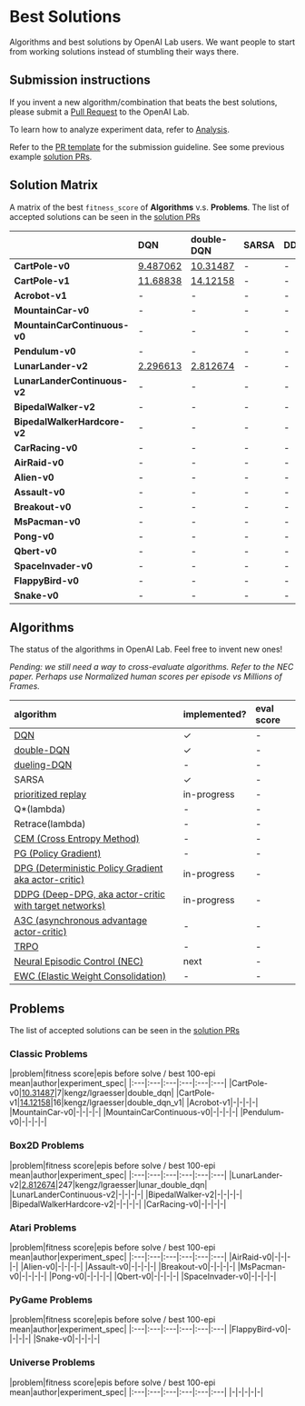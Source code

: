 # <a name="solutions"></a>Best Solutions

Algorithms and best solutions by OpenAI Lab users. We want people to start from working solutions instead of stumbling their ways there.

## Submission instructions

If you invent a new algorithm/combination that beats the best solutions, please submit a [Pull Request](https://github.com/kengz/openai_lab/pulls) to the OpenAI Lab.

To learn how to analyze experiment data, refer to [Analysis](#analysis).

Refer to the [PR template](https://github.com/kengz/openai_lab/blob/master/.github/PULL_REQUEST_TEMPLATE.md) for the submission guideline. See some previous example [solution PRs](https://github.com/kengz/openai_lab/pulls?q=is%3Apr+label%3Asolution+is%3Aclosed).


## <a name="solution-matrix"></a>Solution Matrix

A matrix of the best `fitness_score` of **Algorithms** v.s. **Problems**. The list of accepted solutions can be seen in the [solution PRs](https://github.com/kengz/openai_lab/pulls?q=is%3Apr+label%3Asolution+is%3Aclosed)

||DQN|double-DQN|SARSA|DDPG|
|:---|:---|:---|:---|:---|
|**CartPole-v0**|[9.487062](https://github.com/kengz/openai_lab/pull/73)|[10.31487](https://github.com/kengz/openai_lab/pull/78)|-|-|
|**CartPole-v1**|[11.68838](https://github.com/kengz/openai_lab/pull/80)|[14.12158](https://github.com/kengz/openai_lab/pull/82)|-|-|
|**Acrobot-v1**|-|-|-|-|
|**MountainCar-v0**|-|-|-|-|
|**MountainCarContinuous-v0**|-|-|-|-|
|**Pendulum-v0**|-|-|-|-|
|**LunarLander-v2**|[2.296613](https://github.com/kengz/openai_lab/pull/84)|[2.812674](https://github.com/kengz/openai_lab/pull/87)|-|-|
|**LunarLanderContinuous-v2**|-|-|-|-|
|**BipedalWalker-v2**|-|-|-|-|
|**BipedalWalkerHardcore-v2**|-|-|-|-|
|**CarRacing-v0**|-|-|-|-|
|**AirRaid-v0**|-|-|-|-|
|**Alien-v0**|-|-|-|-|
|**Assault-v0**|-|-|-|-|
|**Breakout-v0**|-|-|-|-|
|**MsPacman-v0**|-|-|-|-|
|**Pong-v0**|-|-|-|-|
|**Qbert-v0**|-|-|-|-|
|**SpaceInvader-v0**|-|-|-|-|
|**FlappyBird-v0**|-|-|-|-|
|**Snake-v0**|-|-|-|-|


## Algorithms

The status of the algorithms in OpenAI Lab. Feel free to invent new ones!

_Pending: we still need a way to cross-evaluate algorithms. Refer to the NEC paper. Perhaps use Normalized human scores per episode vs Millions of Frames._

|algorithm|implemented?|eval score|
|:---|:---|:---|
|[DQN](https://arxiv.org/abs/1312.5602)|✓|-|
|[double-DQN](https://arxiv.org/abs/1509.06461)|✓|-|
|[dueling-DQN](https://arxiv.org/abs/1511.06581)|-|-|
|SARSA|✓|-|
|[prioritized replay](https://arxiv.org/abs/1511.05952)|in-progress|-|
|Q*(lambda)|-|-|
|Retrace(lambda)|-|-|
|[CEM (Cross Entropy Method)](https://en.wikipedia.org/wiki/Cross-entropy_method)|-|-|
|[PG (Policy Gradient)](https://webdocs.cs.ualberta.ca/~sutton/papers/SMSM-NIPS99.pdf)|-|-|
|[DPG (Deterministic Policy Gradient aka actor-critic)](http://jmlr.org/proceedings/papers/v32/silver14.pdf)|in-progress|-|
|[DDPG (Deep-DPG, aka actor-critic with target networks)](https://arxiv.org/abs/1509.02971)|in-progress|-|
|[A3C (asynchronous advantage actor-critic)](https://arxiv.org/pdf/1602.01783.pdf)|-|-|
|[TRPO](https://arxiv.org/abs/1502.05477)|-|-|
|[Neural Episodic Control (NEC)](https://arxiv.org/abs/1703.01988)|next|-|
|[EWC (Elastic Weight Consolidation)](https://arxiv.org/abs/1612.00796)|-|-|


## Problems

The list of accepted solutions can be seen in the [solution PRs](https://github.com/kengz/openai_lab/pulls?q=is%3Apr+label%3Asolution+is%3Aclosed)


### Classic Problems

|problem|fitness score|epis before solve / best 100-epi mean|author|experiment_spec|
|:---|:---|:---|:---|:---|:---|
|CartPole-v0|[10.31487](https://github.com/kengz/openai_lab/pull/78)|7|kengz/lgraesser|double_dqn|
|CartPole-v1|[14.12158](https://github.com/kengz/openai_lab/pull/82)|16|kengz/lgraesser|double_dqn_v1|
|Acrobot-v1|-|-|-|-|
|MountainCar-v0|-|-|-|-|
|MountainCarContinuous-v0|-|-|-|-|
|Pendulum-v0|-|-|-|-|


### Box2D Problems

|problem|fitness score|epis before solve / best 100-epi mean|author|experiment_spec|
|:---|:---|:---|:---|:---|:---|
|LunarLander-v2|[2.812674](https://github.com/kengz/openai_lab/pull/87)|247|kengz/lgraesser|lunar_double_dqn|
|LunarLanderContinuous-v2|-|-|-|-|
|BipedalWalker-v2|-|-|-|-|
|BipedalWalkerHardcore-v2|-|-|-|-|
|CarRacing-v0|-|-|-|-|


### Atari Problems

|problem|fitness score|epis before solve / best 100-epi mean|author|experiment_spec|
|:---|:---|:---|:---|:---|:---|
|AirRaid-v0|-|-|-|-|
|Alien-v0|-|-|-|-|
|Assault-v0|-|-|-|-|
|Breakout-v0|-|-|-|-|
|MsPacman-v0|-|-|-|-|
|Pong-v0|-|-|-|-|
|Qbert-v0|-|-|-|-|
|SpaceInvader-v0|-|-|-|-|


### PyGame Problems

|problem|fitness score|epis before solve / best 100-epi mean|author|experiment_spec|
|:---|:---|:---|:---|:---|:---|
|FlappyBird-v0|-|-|-|-|
|Snake-v0|-|-|-|-|


### Universe Problems

|problem|fitness score|epis before solve / best 100-epi mean|author|experiment_spec|
|:---|:---|:---|:---|:---|:---|
|-|-|-|-|-|

